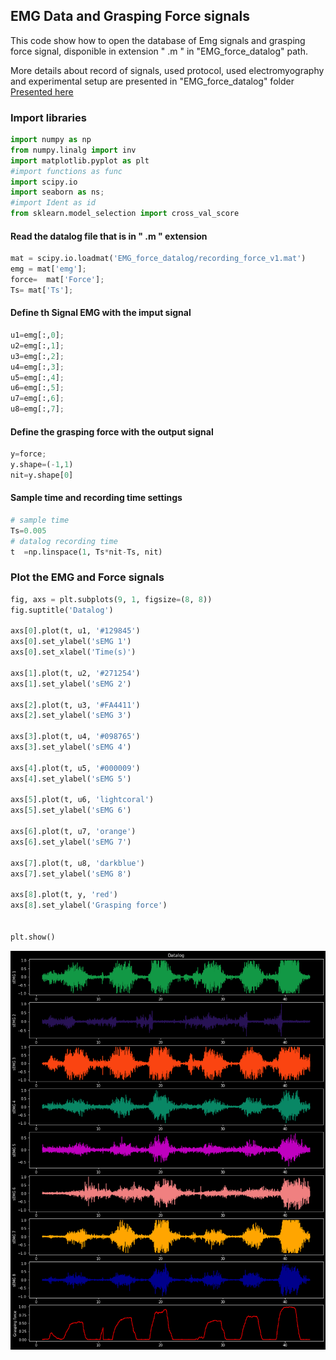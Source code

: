 ## EMG Data and Grasping Force signals

This code show how to open the database of Emg signals and grasping force signal, disponible in extension " .m " in "EMG_force_datalog" path.

More details about record of signals, used protocol, used electromyography and experimental setup are presented in "EMG_force_datalog" folder
[Presented here](https://github.com/brunoodutra/My_Thesis/tree/main/EMG_Data_and_Force_signals/EMG_force_datalog)


### Import libraries


```python
import numpy as np
from numpy.linalg import inv
import matplotlib.pyplot as plt 
#import functions as func
import scipy.io
import seaborn as ns;
#import Ident as id
from sklearn.model_selection import cross_val_score
```

####  Read the datalog file that is in " .m " extension 



```python
mat = scipy.io.loadmat('EMG_force_datalog/recording_force_v1.mat')     
emg = mat['emg'];
force=  mat['Force'];
Ts= mat['Ts'];
```

#### Define th Signal EMG with the imput signal 



```python
u1=emg[:,0];
u2=emg[:,1];
u3=emg[:,2];
u4=emg[:,3];
u5=emg[:,4];
u6=emg[:,5];
u7=emg[:,6];
u8=emg[:,7];
```

#### Define the grasping force with the output signal 


```python
y=force;
y.shape=(-1,1)
nit=y.shape[0]
```

#### Sample time and recording time settings


```python
# sample time 
Ts=0.005
# datalog recording time 
t  =np.linspace(1, Ts*nit-Ts, nit)
```

### Plot the EMG and Force signals


```python
fig, axs = plt.subplots(9, 1, figsize=(8, 8))
fig.suptitle('Datalog')

axs[0].plot(t, u1, '#129845')
axs[0].set_ylabel('sEMG 1')
axs[0].set_xlabel('Time(s)')

axs[1].plot(t, u2, '#271254')
axs[1].set_ylabel('sEMG 2')

axs[2].plot(t, u3, '#FA4411')
axs[2].set_ylabel('sEMG 3')

axs[3].plot(t, u4, '#098765')
axs[3].set_ylabel('sEMG 4')

axs[4].plot(t, u5, '#000009')
axs[4].set_ylabel('sEMG 5')

axs[5].plot(t, u6, 'lightcoral')
axs[5].set_ylabel('sEMG 6')

axs[6].plot(t, u7, 'orange')
axs[6].set_ylabel('sEMG 7')

axs[7].plot(t, u8, 'darkblue')
axs[7].set_ylabel('sEMG 8')

axs[8].plot(t, y, 'red')
axs[8].set_ylabel('Grasping force')


plt.show()
```
    
<p align="center">
<img src="EMG_force_datalog/datalog_fig.png" >
</p>
